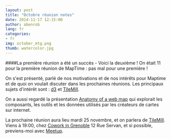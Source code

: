 ```yaml
---
layout: post
title: "Octobre réunion notes"
date: 2014-11-17 12:15:00
author: abenrob
lang: fr
categories:
- fr
img: october_mtg.png
thumb: watercolor.jpg
---
```


####La première réunion a été un succès - Voici la deuxième !
On était 11 pour la première réunion de MapTime : pas mal pour une première !
<!--more-->

On s'est présenté, parlé de nos motivations et de nos intérêts pour Maptime et de quoi on voulait discuter dans les prochaines réunions.
Les principaux sujets d'intérêt sont : [d3](htttp://www.d3js.com) et [TileMill](http://www.mapbox.com/tilemill).


On a aussi regardé la présentation [Anatomy of a web map](http://www.maptime.io/anatomy-of-a-web-map)  qui explorait les composants, les outils et les données utilisés par les créateurs de cartes sur internet.

La prochaine réunion aura lieu mardi 25 novembre, et on parlera de [TileMill](http://www.mapbox.com/tilemill). Viens à 19:00, chez [Cowork in Grenoble](http://www.co-work.fr) 12 Rue Servan, et si possible, previens-moi avec [Meetup](http://www.meetup.com/MaptimeAlpes/events/216214222/).